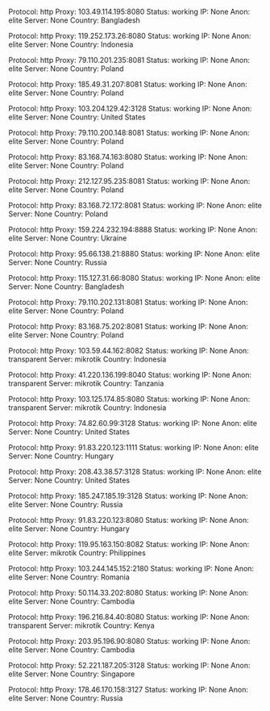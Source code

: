 Protocol: http
Proxy: 103.49.114.195:8080
Status: working
IP: None
Anon: elite
Server: None
Country: Bangladesh

Protocol: http
Proxy: 119.252.173.26:8080
Status: working
IP: None
Anon: elite
Server: None
Country: Indonesia

Protocol: http
Proxy: 79.110.201.235:8081
Status: working
IP: None
Anon: elite
Server: None
Country: Poland

Protocol: http
Proxy: 185.49.31.207:8081
Status: working
IP: None
Anon: elite
Server: None
Country: Poland

Protocol: http
Proxy: 103.204.129.42:3128
Status: working
IP: None
Anon: elite
Server: None
Country: United States

Protocol: http
Proxy: 79.110.200.148:8081
Status: working
IP: None
Anon: elite
Server: None
Country: Poland

Protocol: http
Proxy: 83.168.74.163:8080
Status: working
IP: None
Anon: elite
Server: None
Country: Poland

Protocol: http
Proxy: 212.127.95.235:8081
Status: working
IP: None
Anon: elite
Server: None
Country: Poland

Protocol: http
Proxy: 83.168.72.172:8081
Status: working
IP: None
Anon: elite
Server: None
Country: Poland

Protocol: http
Proxy: 159.224.232.194:8888
Status: working
IP: None
Anon: elite
Server: None
Country: Ukraine

Protocol: http
Proxy: 95.66.138.21:8880
Status: working
IP: None
Anon: elite
Server: None
Country: Russia

Protocol: http
Proxy: 115.127.31.66:8080
Status: working
IP: None
Anon: elite
Server: None
Country: Bangladesh

Protocol: http
Proxy: 79.110.202.131:8081
Status: working
IP: None
Anon: elite
Server: None
Country: Poland

Protocol: http
Proxy: 83.168.75.202:8081
Status: working
IP: None
Anon: elite
Server: None
Country: Poland

Protocol: http
Proxy: 103.59.44.162:8082
Status: working
IP: None
Anon: transparent
Server: mikrotik
Country: Indonesia

Protocol: http
Proxy: 41.220.136.199:8040
Status: working
IP: None
Anon: transparent
Server: mikrotik
Country: Tanzania

Protocol: http
Proxy: 103.125.174.85:8080
Status: working
IP: None
Anon: transparent
Server: mikrotik
Country: Indonesia

Protocol: http
Proxy: 74.82.60.99:3128
Status: working
IP: None
Anon: elite
Server: None
Country: United States

Protocol: http
Proxy: 91.83.220.123:1111
Status: working
IP: None
Anon: elite
Server: None
Country: Hungary

Protocol: http
Proxy: 208.43.38.57:3128
Status: working
IP: None
Anon: elite
Server: None
Country: United States

Protocol: http
Proxy: 185.247.185.19:3128
Status: working
IP: None
Anon: elite
Server: None
Country: Russia

Protocol: http
Proxy: 91.83.220.123:8080
Status: working
IP: None
Anon: elite
Server: None
Country: Hungary

Protocol: http
Proxy: 119.95.163.150:8082
Status: working
IP: None
Anon: elite
Server: mikrotik
Country: Philippines

Protocol: http
Proxy: 103.244.145.152:2180
Status: working
IP: None
Anon: elite
Server: None
Country: Romania

Protocol: http
Proxy: 50.114.33.202:8080
Status: working
IP: None
Anon: elite
Server: None
Country: Cambodia

Protocol: http
Proxy: 196.216.84.40:8080
Status: working
IP: None
Anon: transparent
Server: mikrotik
Country: Kenya

Protocol: http
Proxy: 203.95.196.90:8080
Status: working
IP: None
Anon: elite
Server: None
Country: Cambodia

Protocol: http
Proxy: 52.221.187.205:3128
Status: working
IP: None
Anon: elite
Server: None
Country: Singapore

Protocol: http
Proxy: 178.46.170.158:3127
Status: working
IP: None
Anon: elite
Server: None
Country: Russia

